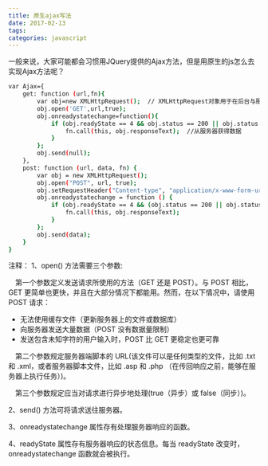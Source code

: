 ```yaml
---
title: 原生ajax写法
date: 2017-02-13
tags:
categories: javascript
---
```

一般来说，大家可能都会习惯用JQuery提供的Ajax方法，但是用原生的js怎么去实现Ajax方法呢？

<!-- more -->

```bash
var Ajax={
    get: function (url,fn){
        var obj=new XMLHttpRequest();  // XMLHttpRequest对象用于在后台与服务器交换数据          
        obj.open('GET',url,true);
        obj.onreadystatechange=function(){
            if (obj.readyState == 4 && obj.status == 200 || obj.status == 304) { // readyState==4说明请求已完成
                fn.call(this, obj.responseText);  //从服务器获得数据
            }
        };
        obj.send(null);
    },
    post: function (url, data, fn) {
        var obj = new XMLHttpRequest();
        obj.open("POST", url, true);
        obj.setRequestHeader("Content-type", "application/x-www-form-urlencoded"); // 发送信息至服务器时内容编码类型
        obj.onreadystatechange = function () {
            if (obj.readyState == 4 && (obj.status == 200 || obj.status == 304)) {  // 304未修改
                fn.call(this, obj.responseText);
            }
        };
        obj.send(data);
    }
}
```
注释：
1、open() 方法需要三个参数:

　第一个参数定义发送请求所使用的方法（GET 还是 POST）。与 POST 相比，GET 更简单也更快，并且在大部分情况下都能用。然而，在以下情况中，请使用 POST 请求：

* 无法使用缓存文件（更新服务器上的文件或数据库）
* 向服务器发送大量数据（POST 没有数据量限制）
* 发送包含未知字符的用户输入时，POST 比 GET 更稳定也更可靠

　第二个参数规定服务器端脚本的 URL(该文件可以是任何类型的文件，比如 .txt 和 .xml，或者服务器脚本文件，比如 .asp 和 .php （在传回响应之前，能够在服务器上执行任务）)。

　第三个参数规定应当对请求进行异步地处理(true（异步）或 false（同步）)。

2、send() 方法可将请求送往服务器。

3、onreadystatechange 属性存有处理服务器响应的函数。

4、readyState 属性存有服务器响应的状态信息。每当 readyState 改变时，onreadystatechange 函数就会被执行。
